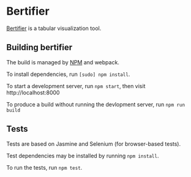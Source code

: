 Bertifier
=========

[Bertifier](https://aviz.fr/bertifier) is a tabular visualization tool.

## Building bertifier

The build is managed by [NPM](https://www.npmjs.com/) and webpack.

To install dependencies, run `[sudo] npm install`.

To start a development server, run `npm start`, then visit http://localhost:8000

To produce a build without running the devlopment server, run `npm run build`

## Tests

Tests are based on Jasmine and Selenium (for browser-based tests).

Test dependencies may be installed by running `npm install`.

To run the tests, run `npm test`.
